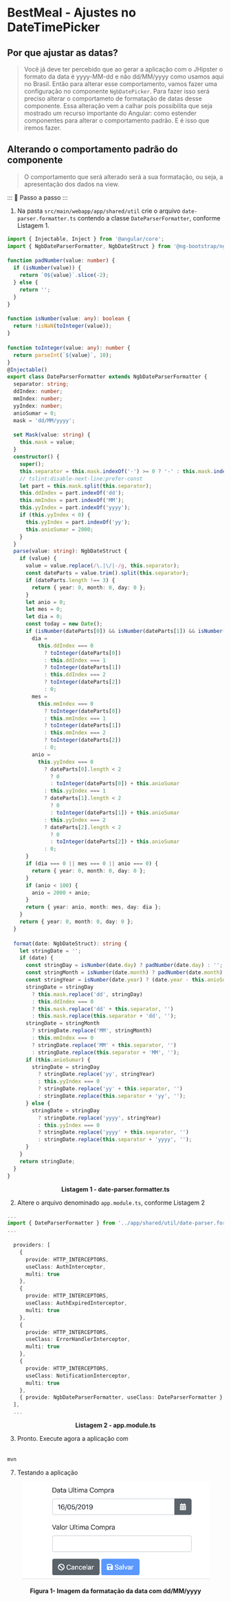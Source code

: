 # BestMeal - Ajustes no DateTimePicker

## Por que ajustar as datas?

> Você já deve ter percebido que ao gerar a aplicação com o JHipster o formato da data é yyyy-MM-dd e não dd/MM/yyyy como usamos aqui no Brasil. Então para alterar esse comportamento, vamos fazer uma configuração no componente `NgbDatePicker`. Para fazer isso será preciso alterar o comportameto de formatação de datas desse componente. Essa alteração vem a calhar pois possibilita que seja mostrado um recurso importante do Angular: como estender componentes para alterar o comportamento padrão. E é isso que iremos fazer.

## Alterando o comportamento padrão do componente

> O comportamento que será alterado será a sua formatação, ou seja, a apresentação dos dados na view.

::: :walking: Passo a passo :::

1. Na pasta `src/main/webapp/app/shared/util` crie o arquivo `date-parser.formatter.ts` contendo a classe `DateParserFormatter`, conforme Listagem 1.

```typescript
import { Injectable, Inject } from '@angular/core';
import { NgbDateParserFormatter, NgbDateStruct } from '@ng-bootstrap/ng-bootstrap';

function padNumber(value: number) {
  if (isNumber(value)) {
    return `0${value}`.slice(-2);
  } else {
    return '';
  }
}

function isNumber(value: any): boolean {
  return !isNaN(toInteger(value));
}

function toInteger(value: any): number {
  return parseInt(`${value}`, 10);
}
@Injectable()
export class DateParserFormatter extends NgbDateParserFormatter {
  separator: string;
  ddIndex: number;
  mmIndex: number;
  yyIndex: number;
  anioSumar = 0;
  mask = 'dd/MM/yyyy';

  set Mask(value: string) {
    this.mask = value;
  }
  constructor() {
    super();
    this.separator = this.mask.indexOf('-') >= 0 ? '-' : this.mask.indexOf('.') >= 0 ? '.' : '/';
    // tslint:disable-next-line:prefer-const
    let part = this.mask.split(this.separator);
    this.ddIndex = part.indexOf('dd');
    this.mmIndex = part.indexOf('MM');
    this.yyIndex = part.indexOf('yyyy');
    if (this.yyIndex < 0) {
      this.yyIndex = part.indexOf('yy');
      this.anioSumar = 2000;
    }
  }
  parse(value: string): NgbDateStruct {
    if (value) {
      value = value.replace(/\.|\/|-/g, this.separator);
      const dateParts = value.trim().split(this.separator);
      if (dateParts.length !== 3) {
        return { year: 0, month: 0, day: 0 };
      }
      let anio = 0;
      let mes = 0;
      let dia = 0;
      const today = new Date();
      if (isNumber(dateParts[0]) && isNumber(dateParts[1]) && isNumber(dateParts[2])) {
        dia =
          this.ddIndex === 0
            ? toInteger(dateParts[0])
            : this.ddIndex === 1
            ? toInteger(dateParts[1])
            : this.ddIndex === 2
            ? toInteger(dateParts[2])
            : 0;
        mes =
          this.mmIndex === 0
            ? toInteger(dateParts[0])
            : this.mmIndex === 1
            ? toInteger(dateParts[1])
            : this.mmIndex === 2
            ? toInteger(dateParts[2])
            : 0;
        anio =
          this.yyIndex === 0
            ? dateParts[0].length < 2
              ? 0
              : toInteger(dateParts[0]) + this.anioSumar
            : this.yyIndex === 1
            ? dateParts[1].length < 2
              ? 0
              : toInteger(dateParts[1]) + this.anioSumar
            : this.yyIndex === 2
            ? dateParts[2].length < 2
              ? 0
              : toInteger(dateParts[2]) + this.anioSumar
            : 0;
      }
      if (dia === 0 || mes === 0 || anio === 0) {
        return { year: 0, month: 0, day: 0 };
      }
      if (anio < 100) {
        anio = 2000 + anio;
      }
      return { year: anio, month: mes, day: dia };
    }
    return { year: 0, month: 0, day: 0 };
  }

  format(date: NgbDateStruct): string {
    let stringDate = '';
    if (date) {
      const stringDay = isNumber(date.day) ? padNumber(date.day) : '';
      const stringMonth = isNumber(date.month) ? padNumber(date.month) : '';
      const stringYear = isNumber(date.year) ? (date.year - this.anioSumar).toString() : '';
      stringDate = stringDay
        ? this.mask.replace('dd', stringDay)
        : this.ddIndex === 0
        ? this.mask.replace('dd' + this.separator, '')
        : this.mask.replace(this.separator + 'dd', '');
      stringDate = stringMonth
        ? stringDate.replace('MM', stringMonth)
        : this.mmIndex === 0
        ? stringDate.replace('MM' + this.separator, '')
        : stringDate.replace(this.separator + 'MM', '');
      if (this.anioSumar) {
        stringDate = stringDay
          ? stringDate.replace('yy', stringYear)
          : this.yyIndex === 0
          ? stringDate.replace('yy' + this.separator, '')
          : stringDate.replace(this.separator + 'yy', '');
      } else {
        stringDate = stringDay
          ? stringDate.replace('yyyy', stringYear)
          : this.yyIndex === 0
          ? stringDate.replace('yyyy' + this.separator, '')
          : stringDate.replace(this.separator + 'yyyy', '');
      }
    }
    return stringDate;
  }
}
```

<p align="center">
   <strong>Listagem 1 - date-parser.formatter.ts </strong> 
</p>

2. Altere o arquivo denominado `app.module.ts`, conforme Listagem 2

```typescript
...
import { DateParserFormatter } from '../app/shared/util/date-parser.formatter';// >>> Alterado aqui
...

  providers: [
    {
      provide: HTTP_INTERCEPTORS,
      useClass: AuthInterceptor,
      multi: true
    },
    {
      provide: HTTP_INTERCEPTORS,
      useClass: AuthExpiredInterceptor,
      multi: true
    },
    {
      provide: HTTP_INTERCEPTORS,
      useClass: ErrorHandlerInterceptor,
      multi: true
    },
    {
      provide: HTTP_INTERCEPTORS,
      useClass: NotificationInterceptor,
      multi: true
    },
    { provide: NgbDateParserFormatter, useClass: DateParserFormatter } // >>> Alterado aqui
  ],
  ...
```

<p align="center">
   <strong>Listagem 2 - app.module.ts </strong> 
</p>

3. Pronto. Execute agora a aplicação com

```java

mvn

```

7. Testando a aplicação

<p align="center">
  <img src="images/FormatacaoData.png" alt="Formatação da data com dd/MM/yyyy">
</p>
<p align="center">
   <strong>Figura 1- Imagem da formatação da data com dd/MM/yyyy</strong> 
</p>
